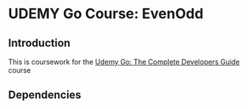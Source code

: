 # UDEMY Go Course: EvenOdd

## Introduction

This is coursework for the [Udemy Go: The Complete Developers
Guide](https://www.udemy.com/course/go-the-complete-developers-guide) course

## Dependencies

